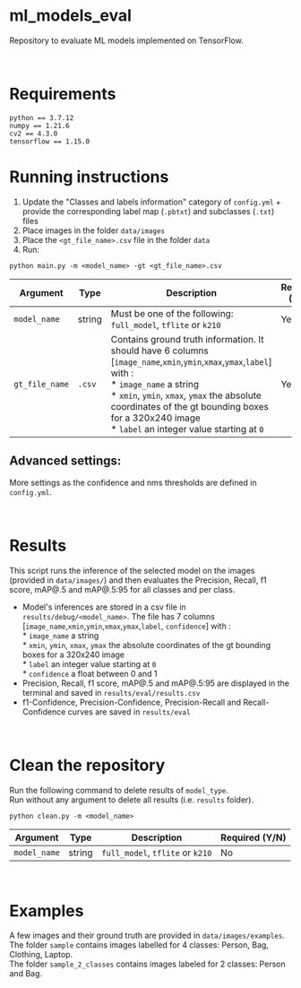 # ml_models_eval
Repository to evaluate ML models implemented on TensorFlow.

<br>

# Requirements
```
python == 3.7.12
numpy == 1.21.6
cv2 == 4.3.0
tensorflow == 1.15.0
```

# Running instructions
1. Update the "Classes and labels information" category of `config.yml` + provide the corresponding label map (`.pbtxt`) and subclasses (`.txt`) files
1. Place images in the folder `data/images`
2. Place the `<gt_file_name>.csv` file in the folder `data`
3. Run:
```
python main.py -m <model_name> -gt <gt_file_name>.csv
```

|Argument|Type|Description|Required (Y/N)|
|--------|----|-----------|--------|
|`model_name`|string|Must be one of the following: `full_model`, `tflite` or `k210` |Yes|
|`gt_file_name`|`.csv`|Contains ground truth information. It should have 6 columns [`image_name`,`xmin`,`ymin`,`xmax`,`ymax`,`label`] with :<br>* `image_name` a string<br>* `xmin`, `ymin`, `xmax`, `ymax` the absolute coordinates of the gt bounding boxes for a 320x240 image<br>* `label` an integer value starting at `0` |Yes|

## Advanced settings: 
More settings as the confidence and nms thresholds are defined in `config.yml`. 
  
<br />

# Results
This script runs the inference of the selected model on the images (provided in `data/images/`) and then evaluates the Precision, Recall, f1 score, mAP@.5 and mAP@.5:95 for all classes and per class.<br>
* Model's inferences are stored in a csv file in `results/debug/<model_name>`. The file has 7 columns [`image_name`,`xmin`,`ymin`,`xmax`,`ymax`,`label`, `confidence`] with :<br>* `image_name` a string<br>* `xmin`, `ymin`, `xmax`, `ymax` the absolute coordinates of the gt bounding boxes for a 320x240 image<br>* `label` an integer value starting at `0`<br>* `confidence` a float between 0 and 1<br>
* Precision, Recall, f1 score, mAP@.5 and mAP@.5:95 are displayed in the terminal and saved in `results/eval/results.csv`
* f1-Confidence, Precision-Confidence, Precision-Recall and Recall-Confidence curves are saved in `results/eval`

<br />

# Clean the repository
Run the following command to delete results of `model_type`. 
<br>Run without any argument to delete all results (i.e. `results` folder).
```
python clean.py -m <model_name>
```
|Argument|Type|Description|Required (Y/N)|
|--------|----|-----------|--------|
|`model_name`|string|`full_model`, `tflite` or `k210` |No|

<br />

# Examples
A few images and their ground truth are provided in `data/images/examples`.<br> The folder `sample` contains images labelled for 4 classes: Person, Bag, Clothing, Laptop. <br>The folder `sample_2_classes` contains images labeled for 2 classes: Person and Bag.

